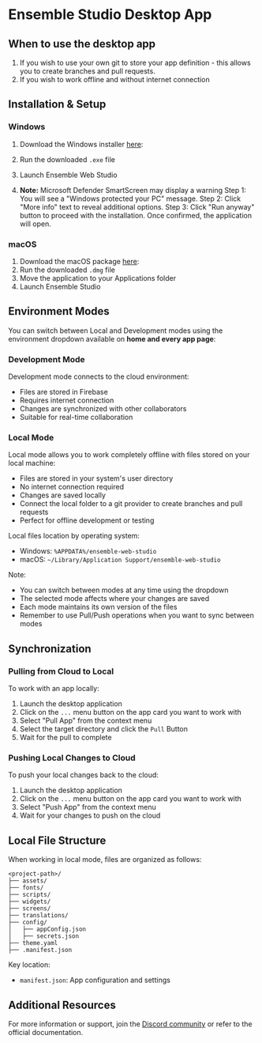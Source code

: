 # Ensemble Studio Desktop App

## When to use the desktop app

1. If you wish to use your own git to store your app definition - this allows you to create branches and pull requests.
2. If you wish to work offline and without internet connection

## Installation & Setup

### Windows

1. Download the Windows installer [here](https://storage.googleapis.com/ensemble-web-studio.appspot.com/desktop_app/latest/win32/x64/ensemble-web-studio-x64.exe):

2. Run the downloaded `.exe` file
3. Launch Ensemble Web Studio
4. **Note:** Microsoft Defender SmartScreen may display a warning
Step 1: You will see a "Windows protected your PC" message.
Step 2: Click "More info" text to reveal additional options.
Step 3: Click "Run anyway" button to proceed with the installation.
Once confirmed, the application will open.

### macOS

1. Download the macOS package [here](https://storage.googleapis.com/ensemble-web-studio.appspot.com/desktop_app/latest/darwin/arm64/ensemble-web-studio-arm64.dmg):
2. Run the downloaded `.dmg` file
3. Move the application to your Applications folder
4. Launch Ensemble Studio

## Environment Modes

You can switch between Local and Development modes using the environment dropdown available on **home and every app page**:

### Development Mode

Development mode connects to the cloud environment:

- Files are stored in Firebase
- Requires internet connection
- Changes are synchronized with other collaborators
- Suitable for real-time collaboration

### Local Mode

Local mode allows you to work completely offline with files stored on your local machine:

- Files are stored in your system's user directory
- No internet connection required
- Changes are saved locally
- Connect the local folder to a git provider to create branches and pull requests
- Perfect for offline development or testing

Local files location by operating system:

- Windows: `%APPDATA%/ensemble-web-studio`
- macOS: `~/Library/Application Support/ensemble-web-studio`

Note:

- You can switch between modes at any time using the dropdown
- The selected mode affects where your changes are saved
- Each mode maintains its own version of the files
- Remember to use Pull/Push operations when you want to sync between modes

## Synchronization

### Pulling from Cloud to Local

To work with an app locally:

1. Launch the desktop application
2. Click on the `...` menu button on the app card you want to work with
3. Select "Pull App" from the context menu
4. Select the target directory and click the `Pull` Button
5. Wait for the pull to complete

### Pushing Local Changes to Cloud

To push your local changes back to the cloud:

1. Launch the desktop application
2. Click on the `...` menu button on the app card you want to work with
3. Select "Push App" from the context menu
4. Wait for your changes to push on the cloud

## Local File Structure

When working in local mode, files are organized as follows:

```directory
<project-path>/
├── assets/
├── fonts/
├── scripts/
├── widgets/
├── screens/
├── translations/
├── config/
│   ├── appConfig.json
│   ├── secrets.json
├── theme.yaml
├── .manifest.json
```

Key location:

- `manifest.json`: App configuration and settings

## Additional Resources

For more information or support, join the [Discord community](https://discord.gg/cEHkJTmn75) or refer to the official documentation.

